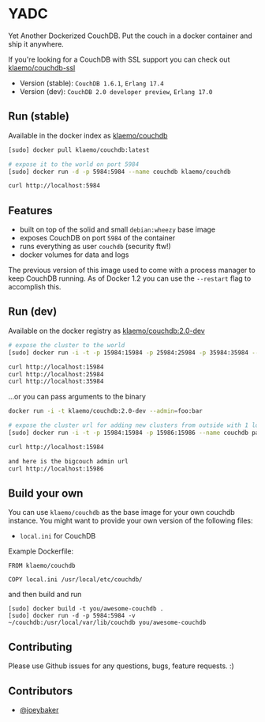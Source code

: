 YADC
===

Yet Another Dockerized CouchDB.
Put the couch in a docker container and ship it anywhere.

If you're looking for a CouchDB with SSL support you can check out [klaemo/couchdb-ssl](https://index.docker.io/u/klaemo/couchdb-ssl/)

- Version (stable): `CouchDB 1.6.1`, `Erlang 17.4`
- Version (dev): `CouchDB 2.0 developer preview`, `Erlang 17.0`

## Run (stable)

Available in the docker index as [klaemo/couchdb](https://index.docker.io/u/klaemo/couchdb/)

```bash
[sudo] docker pull klaemo/couchdb:latest

# expose it to the world on port 5984
[sudo] docker run -d -p 5984:5984 --name couchdb klaemo/couchdb

curl http://localhost:5984
```

## Features

* built on top of the solid and small `debian:wheezy` base image
* exposes CouchDB on port `5984` of the container
* runs everything as user `couchdb` (security ftw!)
* docker volumes for data and logs

The previous version of this image used to come with a process manager to keep
CouchDB running. As of Docker 1.2 you can use the `--restart` flag to accomplish this.

## Run (dev)

Available on the docker registry as [klaemo/couchdb:2.0-dev](https://index.docker.io/u/klaemo/couchdb/)

```bash
# expose the cluster to the world
[sudo] docker run -i -t -p 15984:15984 -p 25984:25984 -p 35984:35984 --name couchdb klaemo/couchdb:2.0-dev

curl http://localhost:15984
curl http://localhost:25984
curl http://localhost:35984
```

...or you can pass arguments to the binary

```bash
docker run -i -t klaemo/couchdb:2.0-dev --admin=foo:bar
```

```bash
# expose the cluster url for adding new clusters from outside with 1 local cluster
[sudo] docker run -i -t -p 15984:15984 -p 15986:15986 --name couchdb patovala/dbhost1 -n 1

curl http://localhost:15984

and here is the bigcouch admin url
curl http://localhost:15986
```

## Build your own

You can use `klaemo/couchdb` as the base image for your own couchdb instance.
You might want to provide your own version of the following files:

* `local.ini` for CouchDB

Example Dockerfile:

```
FROM klaemo/couchdb

COPY local.ini /usr/local/etc/couchdb/
```

and then build and run

```
[sudo] docker build -t you/awesome-couchdb .
[sudo] docker run -d -p 5984:5984 -v ~/couchdb:/usr/local/var/lib/couchdb you/awesome-couchdb
```

## Contributing

Please use Github issues for any questions, bugs, feature requests. :)

## Contributors

- [@joeybaker](https://github.com/joeybaker)
